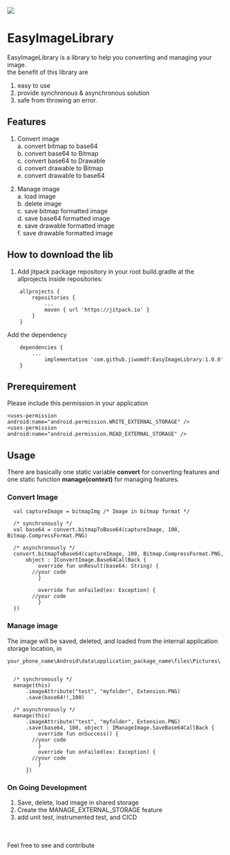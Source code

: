 [![](https://jitpack.io/v/jiwomdf/EasyImageLibrary.svg)](https://jitpack.io/#jiwomdf/EasyImageLibrary)


# EasyImageLibrary
EasyImageLibrary is a library to help you converting and managing your image. <br>
the benefit of this library are
1. easy to use <br>
2. provide synchronous & asynchronous solution <br>
3. safe from throwing an error. <br>

## Features
1. Convert image <br>
  a. convert bitmap to base64 <br>
  b. convert base64 to Bitmap <br>
  c. convert base64 to Drawable <br>
  d. convert drawable to Bitmap <br>
  e. convert drawable to base64 <br>
  
2. Manage image <br>
  a. load image <br>
  b. delete image <br>
  c. save bitmap formatted image <br>
  d. save base64 formatted image <br>
  e. save drawable formatted image <br>
  f. save drawable formatted image <br>

## How to download the lib
1. Add jitpack package repository in your root build.gradle at the allprojects inside repositories:
```
	allprojects {
		repositories {
			...
			maven { url 'https://jitpack.io' }
		}
	}

```
Add the dependency
```
	dependencies {
		...
	        implementation 'com.github.jiwomdf:EasyImageLibrary:1.0.0'
	}
```
## Prerequirement
Please include this permission in your application <br>
```
<uses-permission android:name="android.permission.WRITE_EXTERNAL_STORAGE" />
<uses-permission android:name="android.permission.READ_EXTERNAL_STORAGE" /> 
```

## Usage

There are basically one static variable **convert** for converting features and one static function **manage(context)** for managing features. <br>

### Convert Image 
```
  val captureImage = bitmapImg /* Image in bitmap format */
  
  /* synchronously */
  val base64 = convert.bitmapToBase64(captureImage, 100, Bitmap.CompressFormat.PNG) 
  
  /* asynchronously */
  convert.bitmapToBase64(captureImage, 100, Bitmap.CompressFormat.PNG, 
      object : IConvertImage.Base64CallBack {
          override fun onResult(base64: String) {
		//your code
          }

          override fun onFailed(ex: Exception) {
		//your code
          }
  })
```

### Manage image 
The image will be saved, deleted, and loaded from the internal application storage location, in
```
your_phone_name\Android\data\application_package_name\files\Pictures\
```
```

  /* synchronously */
  manage(this)
      .imageAttribute("test", "myfolder", Extension.PNG)
      .save(base64!!,100)
      
  /* asynchronously */
  manage(this)
      .imageAttribute("test", "myfolder", Extension.PNG)
      .save(base64, 100, object : IManageImage.SaveBase64CallBack {
          override fun onSuccess() {
		//your code
          }
          override fun onFailed(ex: Exception) {
		//your code
          }
      })
```

### On Going Development
1. Save, delete, load image in shared storage <br>
2. Create the MANAGE_EXTERNAL_STORAGE feature
3. add unit test, instrumented test, and CICD

<br><br>
Feel free to see and contribute
